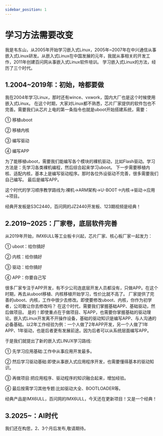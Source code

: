 ```yaml
---
sidebar_position: 1
---
```


# 学习方法需要改变

我是韦东山，从2005年开始学习嵌入式Linux，2005年~2007年在中兴通信从事嵌入式Linux研发。从嵌入式Linux在中国发展的元年，我就从事相关的开发工作，2011年创建百问网从事嵌入式Linux软件培训。
学习嵌入式Linux的方法，经历了三个时代。

## 1.2004~2019年：初始，啥都要做

我在2004年学习Linux，那时还有wince、vxwork，国内大厂也是这个时候使用嵌入式Linux。
在这个时期，大家对Linux都不熟悉，芯片厂家提供的软件包也不完善。需要我们从芯片上电的第一条指令也就是uboot开始搭建系统，需要：

① 移植uboot

② 移植内核

③ 编写驱动

④ 编写APP

为了能移植uboot，需要我们能编写各个模块的裸机驱动，比如Flash驱动。学习方法是：先学习各类裸机编程，然后综合起来学习uboot。
下一步需要移植内核、适配内核，基本上是编写驱动程序。那时各位外设驱动不完善，很多需要我们自己编写。
最后是编写APP。

这个时代的学习顺序教学路线为:裸机→ARM架构→U-BO0T→内核→驱动→应用→项目。

经典开发板是S3C2440，百问网的JZ2440开发板、123期视频是经典！

## 2.2019~2025：厂家卷，底层软件完善

从2019年开始，IMX6ULL等工业板卡兴起，芯片厂家、核心板厂家一起发力：

① uboot：给你搞好

② 内核：给你搞好

③ 驱动：给你搞好

④ APP：你要自己写

很多厂家专注于APP开发，有不少公司连底层开发人员都没有，只做APP。在这个时期，再去从uboot移植、内核移植开始学习，性价比就不高了。
厂家提供了完善的uboot、内核，工作中很少去修改。即使要修改uboot、内核，你作为初学者，公司敢让你去修改吗？
在这个时代，需要我们掌握基础APP、基础驱动，然后做项目。
是的！即使重点在于做项目、写APP，也需要你掌握基础的驱动理论。嵌入式Linux开发离不开操作设备，基础的驱动知识是编写APP、与人沟通的必备基础。以2年工作经验为例：一个人做了2年APP开发，另一个人做了1年APP、1年驱动，也是后者更有发展前途。因为后者可以从系统层面编写APP。

于是我们就提出了新的嵌入式LINUX学习路线:

① 先学习应用基础:工作中从事应用开发最多。

② 然后学习驱动基础:即使从事嵌入式应用程序开发，也需要懂得基本的驱动知识。

③ 再做项目:把应用程序、驱动程序的知识融合起来，增加经验。

④ 最后按需学习其他专题:比如驱动大全、BOOTLOADER等。

经典产品是IMX6ULL，百问网的IMX6ULL，今天还在更新项目！又是一个经典！


## 3.2025~：AI时代

我们还在构思，2、3个月后发布,敬请期待。